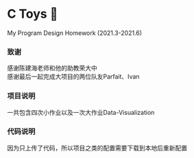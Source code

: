 # C Toys :pig:
My Program Design Homework (2021.3-2021.6) 
### 致谢
感谢陈建海老师和他的助教荣大中\
感谢最后一起完成大项目的两位队友Parfait、Ivan
### 项目说明
一共包含四次小作业以及一次大作业Data-Visualization
### 代码说明
因为只上传了代码，所以项目之类的配置需要下载到本地后重新配置
